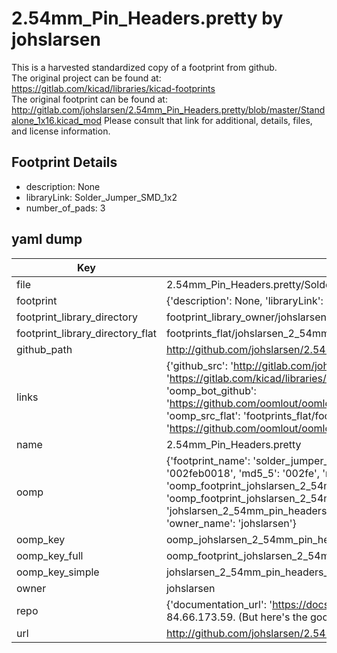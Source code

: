 # 2.54mm_Pin_Headers.pretty by johslarsen  
This is a harvested standardized copy of a footprint from github.  
The original project can be found at:  
https://gitlab.com/kicad/libraries/kicad-footprints  
The original footprint can be found at:
http://gitlab.com/johslarsen/2.54mm_Pin_Headers.pretty/blob/master/Standalone_1x16.kicad_mod
Please consult that link for additional, details, files, and license information.  
## Footprint Details
* description: None  
* libraryLink: Solder_Jumper_SMD_1x2  
* number_of_pads: 3  
## yaml dump  
| Key | Value |  
| --- | --- |  
| file | 2.54mm_Pin_Headers.pretty/Solder_Jumper_SMD_1x2.kicad_mod |  
| footprint | {'description': None, 'libraryLink': 'Solder_Jumper_SMD_1x2', 'number_of_pads': 3} |  
| footprint_library_directory | footprint_library_owner/johslarsen_2.54mm_Pin_Headers.pretty |  
| footprint_library_directory_flat | footprints_flat/johslarsen_2_54mm_pin_headers_solder_jumper_smd_1x2/working |  
| github_path | http://github.com/johslarsen/2.54mm_Pin_Headers.pretty/blob/master/Solder_Jumper_SMD_1x2.kicad_mod |  
| links | {'github_src': 'http://gitlab.com/johslarsen/2.54mm_Pin_Headers.pretty/blob/master/Standalone_1x16.kicad_mod', 'github_src_repo': 'https://gitlab.com/kicad/libraries/kicad-footprints', 'oomp_bot': 'footprints/johslarsen_2_54mm_pin_headers_solder_jumper_smd_1x2/working', 'oomp_bot_github': 'https://github.com/oomlout/oomlout_oomp_footprint_bot/tree/main/footprints/johslarsen_2_54mm_pin_headers_solder_jumper_smd_1x2/working', 'oomp_src_flat': 'footprints_flat/footprints_flat/johslarsen_2_54mm_pin_headers_solder_jumper_smd_1x2/working', 'oomp_src_flat_github': 'https://github.com/oomlout/oomlout_oomp_footprint_src/tree/main/footprints_flat/johslarsen_2_54mm_pin_headers_solder_jumper_smd_1x2/working'} |  
| name | 2.54mm_Pin_Headers.pretty |  
| oomp | {'footprint_name': 'solder_jumper_smd_1x2', 'library_name': '2_54mm_pin_headers', 'md5': '002feb001868db9b5aee7aaa87a01e36', 'md5_10': '002feb0018', 'md5_5': '002fe', 'md5_6': '002feb', 'oomp_key': 'oomp_johslarsen_2_54mm_pin_headers_solder_jumper_smd_1x2', 'oomp_key_extra': 'oomp_footprint_johslarsen_2_54mm_pin_headers_solder_jumper_smd_1x2', 'oomp_key_full': 'oomp_footprint_johslarsen_2_54mm_pin_headers_solder_jumper_smd_1x2_002feb', 'oomp_key_simple': 'johslarsen_2_54mm_pin_headers_solder_jumper_smd_1x2', 'original_filename': '2.54mm_Pin_Headers.pretty/Solder_Jumper_SMD_1x2.kicad_mod', 'owner_name': 'johslarsen'} |  
| oomp_key | oomp_johslarsen_2_54mm_pin_headers_solder_jumper_smd_1x2 |  
| oomp_key_full | oomp_footprint_johslarsen_2_54mm_pin_headers_solder_jumper_smd_1x2 |  
| oomp_key_simple | johslarsen_2_54mm_pin_headers_solder_jumper_smd_1x2 |  
| owner | johslarsen |  
| repo | {'documentation_url': 'https://docs.github.com/rest/overview/resources-in-the-rest-api#rate-limiting', 'message': "API rate limit exceeded for 84.66.173.59. (But here's the good news: Authenticated requests get a higher rate limit. Check out the documentation for more details.)"} |  
| url | http://github.com/johslarsen/2.54mm_Pin_Headers.pretty |  

